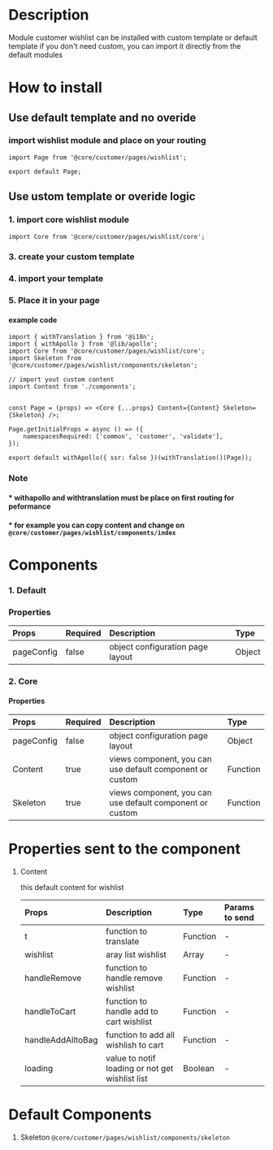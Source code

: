 # Description

Module customer wishlist can be installed with custom template or default template
if you don't need custom, you can import it directly from the default modules


# How to install
## Use default template and no overide
### import wishlist module and place on your routing
````
import Page from '@core/customer/pages/wishlist';

export default Page;
````

## Use ustom template or overide logic
### 1. import core wishlist module

````
import Core from '@core/customer/pages/wishlist/core';
````


### 3. create your custom template
### 4. import your template
### 5. Place it in your page
#### example code
````
import { withTranslation } from '@i18n';
import { withApollo } from '@lib/apollo';
import Core from '@core/customer/pages/wishlist/core';
import Skeleton from '@core/customer/pages/wishlist/components/skeleton';

// import yout custom content
import Content from './components';


const Page = (props) => <Core {...props} Content={Content} Skeleton={Skeleton} />;

Page.getInitialProps = async () => ({
    namespacesRequired: ['common', 'customer', 'validate'],
});

export default withApollo({ ssr: false })(withTranslation()(Page));

````

### Note
#### * withapollo and withtranslation must be place on first routing for peformance
#### * for example you can copy content and change on `@core/customer/pages/wishlist/components/index`

# Components
### 1. Default
### Properties
| Props       | Required | Description | Type |
| :---        | :---     | :---        |:---  |
| pageConfig  |  false   | object configuration page layout      | Object|


### 2. Core
#### Properties
| Props       | Required | Description | Type |
| :---        | :---     | :---        |:---  |
| pageConfig  |  false   | object configuration page layout      | Object|
| Content      |  true    | views component, you can use default component or custom | Function |
| Skeleton      |  true    | views component, you can use default component or custom | Function |


# Properties sent to the component

1. Content

    this default content for wishlist


    | Props       | Description | Type | Params to send |
    | :---        | :---        |:---  | :---  |
    | t     |  function to translate      | Function | - | 
    | wishlist     |  aray list wishlist   | Array | - | 
    | handleRemove     |  function to handle remove wishlist | Function | - | 
    | handleToCart     |  function to handle add to cart  wishlist   | Function | - | 
    | handleAddAlltoBag     |  function to add all wishlish to cart  | Function | - | 
    | loading     |  value to notif loading or not get wishlist list     | Boolean | - | 


# Default Components

1. Skeleton `@core/customer/pages/wishlist/components/skeleton`
